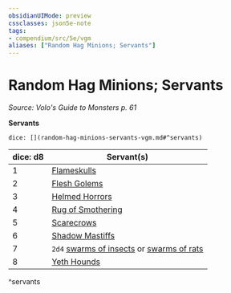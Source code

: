 ```yaml
---
obsidianUIMode: preview
cssclasses: json5e-note
tags:
- compendium/src/5e/vgm
aliases: ["Random Hag Minions; Servants"]
---
```

# Random Hag Minions; Servants
*Source: Volo's Guide to Monsters p. 61* 

**Servants**

`dice: [](random-hag-minions-servants-vgm.md#^servants)`

| dice: d8 | Servant(s) |
|----------|------------|
| 1 | [Flameskulls](/2-Mechanics/CLI/bestiary/undead/flameskull.md) |
| 2 | [Flesh Golems](/2-Mechanics/CLI/bestiary/construct/flesh-golem.md) |
| 3 | [Helmed Horrors](/2-Mechanics/CLI/bestiary/construct/helmed-horror.md) |
| 4 | [Rug of Smothering](/2-Mechanics/CLI/bestiary/construct/rug-of-smothering.md) |
| 5 | [Scarecrows](/2-Mechanics/CLI/bestiary/construct/scarecrow.md) |
| 6 | [Shadow Mastiffs](/2-Mechanics/CLI/bestiary/monstrosity/shadow-mastiff-alpha-mpmm.md) |
| 7 | `2d4` [swarms of insects](/2-Mechanics/CLI/bestiary/beast/swarm-of-insects.md) or [swarms of rats](/2-Mechanics/CLI/bestiary/beast/swarm-of-rats.md) |
| 8 | [Yeth Hounds](/2-Mechanics/CLI/bestiary/fey/yeth-hound-mpmm.md) |
^servants